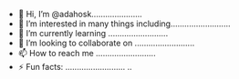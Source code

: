 - 👋 Hi, I’m @adahosk......................
- 👀 I’m interested in many things including..........................
- 🌱 I’m currently learning ..........................
- 💞️ I’m looking to collaborate on ..........................
- 📫 How to reach me ..........................
- ⚡ Fun facts: ..........................
..
<!---
adahosk/adahosk is a ✨ special ✨ repository because its `README.md` (this file) appears on your GitHub profile.
You can click the Preview link to take a look at your changes.
--->
